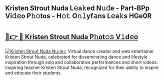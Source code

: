 ## Kristen Strout Nuda L𝚎a𝚔ed N𝚞𝚍e - Part-BPp Vi𝚍𝚎o P𝚑𝚘tos - H𝚘𝚝 O𝚗𝚕yf𝚊ns L𝚎a𝚔s HGe0R

# <h2><a href="http://kf9aggd.oniu.top/?m=Kristen+Strout+Nuda">🔗👉 🔴 Kristen Strout Nuda P𝚑ot𝚘𝚜 V𝚒d𝚎o</a></h2>

[![Kristen Strout Nuda Nu𝚍e𝚜](https://i.imgur.com/0qMVB7G.gif)](http://kf9aggd.oniu.top/?m=Kristen+Strout+Nuda)
Virtual dance creator and web entertainer Kristen Strout Nuda, celebrated for disseminating dance and lifestyle inspiration through solo and collaborative performances and short videos. Inspiring teacher Kristen Strout Nuda, recognized for their ability to inspire and educate their students.  
